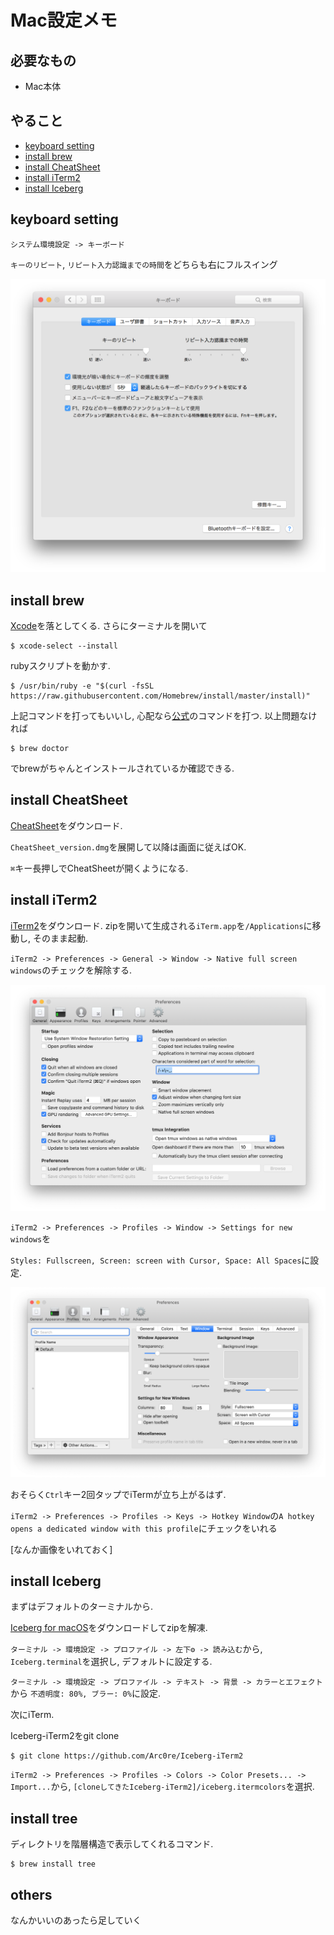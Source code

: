 # Mac設定メモ

## 必要なもの
- Mac本体

## やること
- [keyboard setting](#keyboard-setting)
- [install brew](#install-brew)
- [install CheatSheet](#install-CheatSheet)
- [install iTerm2](#install-iTerm2)
- [install Iceberg](#install-Iceberg)

## keyboard setting

`システム環境設定 -> キーボード`

`キーのリピート`, `リピート入力認識までの時間`をどちらも右にフルスイング

![キーボード設定画面](images/keyboard-setting.png)

## install brew

[Xcode](https://apps.apple.com/jp/app/xcode/id497799835?mt=12)を落としてくる. さらにターミナルを開いて
```
$ xcode-select --install
```

rubyスクリプトを動かす.
```
$ /usr/bin/ruby -e "$(curl -fsSL https://raw.githubusercontent.com/Homebrew/install/master/install)"
```
上記コマンドを打ってもいいし, 心配なら[公式](https://brew.sh/)のコマンドを打つ. 以上問題なければ
```
$ brew doctor
```
でbrewがちゃんとインストールされているか確認できる.

## install CheatSheet

[CheatSheet](https://www.cheatsheetapp.com/CheatSheet/)をダウンロード.

`CheatSheet_version.dmg`を展開して以降は画面に従えばOK.

`⌘`キー長押しでCheatSheetが開くようになる.

## install iTerm2

[iTerm2](https://www.iterm2.com/)をダウンロード. zipを開いて生成される`iTerm.app`を`/Applications`に移動し, そのまま起動.

`iTerm2 -> Preferences -> General -> Window -> Native full screen windows`のチェックを解除する.

![iTerm設定画面](images/iterm-setting-01.png)

`iTerm2 -> Preferences -> Profiles -> Window -> Settings for new  windows`を

`Styles: Fullscreen, Screen: screen with Cursor, Space: All Spaces`に設定.

![iTerm設定画面2](images/iterm-setting-02.png)

おそらく`Ctrl`キー2回タップでiTermが立ち上がるはず.

`iTerm2 -> Preferences -> Profiles -> Keys -> Hotkey Window`の`A hotkey opens a dedicated window with this profile`にチェックをいれる

[なんか画像をいれておく]

## install Iceberg

まずはデフォルトのターミナルから.

[Iceberg for macOS](http://cocopon.github.io/iceberg.vim/#macosTerminalApp)をダウンロードしてzipを解凍.

`ターミナル -> 環境設定 -> プロファイル -> 左下⚙ -> 読み込む`から, `Iceberg.terminal`を選択し, デフォルトに設定する.

`ターミナル -> 環境設定 -> プロファイル -> テキスト -> 背景 -> カラーとエフェクト`から
`不透明度: 80%, ブラー: 0%`に設定.

次にiTerm.

Iceberg-iTerm2をgit clone

```
$ git clone https://github.com/Arc0re/Iceberg-iTerm2
```

`iTerm2 -> Preferences -> Profiles -> Colors -> Color Presets... -> Import...`から, `[cloneしてきたIceberg-iTerm2]/iceberg.itermcolors`を選択.

## install tree

ディレクトリを階層構造で表示してくれるコマンド.  

```
$ brew install tree
```

## others
なんかいいのあったら足していく
